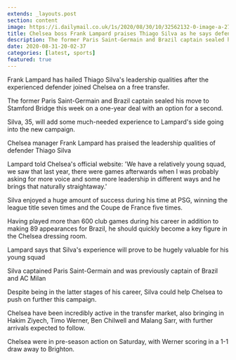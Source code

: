 ```yaml
---
extends: _layouts.post
section: content
image: https://i.dailymail.co.uk/1s/2020/08/30/10/32562132-0-image-a-27_1598781378356.jpg 
title: Chelsea boss Frank Lampard praises Thiago Silva as he says defender will add leadership to his team 
description: The former Paris Saint-Germain and Brazil captain sealed his move to Stamford Bridge this week on a one-year deal with an option for a second and Frank Lampard says his leadership will be vital. 
date: 2020-08-31-20-02-37 
categories: [latest, sports] 
featured: true 
--- 
```

Frank Lampard has hailed Thiago Silva's leadership qualities after the experienced defender joined Chelsea on a free transfer. 

The former Paris Saint-Germain and Brazil captain sealed his move to Stamford Bridge this week on a one-year deal with an option for a second.

Silva, 35, will add some much-needed experience to Lampard's side going into the new campaign. 

Chelsea manager Frank Lampard has praised the leadership qualities of defender Thiago Silva

Lampard told Chelsea's official website: 'We have a relatively young squad, we saw that last year, there were games afterwards when I was probably asking for more voice and some more leadership in different ways and he brings that naturally straightaway.'

Silva enjoyed a huge amount of success during his time at PSG, winning the league title seven times and the Coupe de France five times.

Having played more than 600 club games during his career in addition to making 89 appearances for Brazil, he should quickly become a key figure in the Chelsea dressing room. 

Lampard says that Silva's experience will prove to be hugely valuable for his young squad

Silva captained Paris Saint-Germain and was previously captain of Brazil and AC Milan

Despite being in the latter stages of his career, Silva could help Chelsea to push on further this campaign.

Chelsea have been incredibly active in the transfer market, also bringing in Hakim Ziyech, Timo Werner, Ben Chilwell and Malang Sarr, with further arrivals expected to follow. 

Chelsea were in pre-season action on Saturday, with Werner scoring in a 1-1 draw away to Brighton.  

